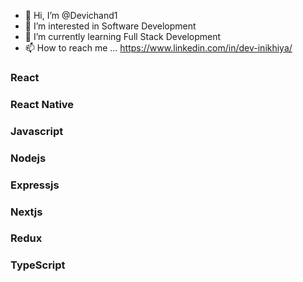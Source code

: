 - 👋 Hi, I’m @Devichand1
- 👀 I’m interested in Software Development 
- 🌱 I’m currently learning  Full Stack Development 
- 📫 How to reach me ... https://www.linkedin.com/in/dev-inikhiya/

<h3 style={{color:"green"}} > React </h3>
<h3> React Native </h3>
<h3> Javascript </h3>
<h3> Nodejs </h3>
<h3> Expressjs </h3>
<h3> Nextjs </h3>
<h3> Redux </h3>
<h3> TypeScript </h3>

<!---
Devichand1/Devichand1 is a ✨ special ✨ repository because its `README.md` (this file) appears on your GitHub profile.
You can click the Preview link to take a look at your changes.
--->
